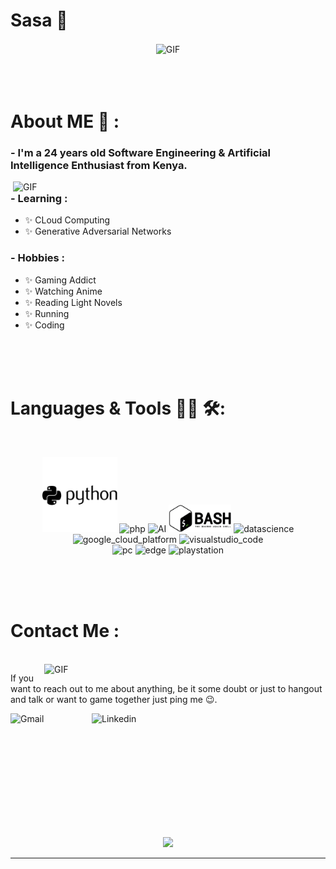 # Sasa 👋

<div align="center">
<img hight="300" width="700" alt="GIF" align="center" src="https://c.tenor.com/GqAUlbRPmZwAAAAC/mob-psycho.gif">
</div>

</br>
</br>
</br>


# About ME 💬 :

### - I'm a 24 years old Software Engineering & Artificial Intelligence Enthusiast from Kenya.

<img hight="400" width="500" alt="GIF" align="right" src="https://github.com/Xx-Ashutosh-xX/Xx-Ashutosh-xX/blob/master/assets/1936.gif">

### - Learning :
- ✨ CLoud Computing
- ✨ Generative Adversarial Networks

### - Hobbies : 
- ✨ Gaming Addict
- ✨ Watching Anime
- ✨ Reading Light Novels
- ✨ Running
- ✨ Coding

</br>
</br>
</br>



# Languages & Tools 👨‍💻 🛠:
</br>

<p align="center">

<!-- For more icons please follow  https://github.com/MikeCodesDotNET/ColoredBadges -->
<img src="https://github.com/Xx-Ashutosh-xX/Xx-Ashutosh-xX/blob/master/assets/icons/python.png" alt="python" width="120" hight="50">
<img src="https://www.google.com/search?q=php+image&sxsrf=AOaemvLPdJt_bji4Xdxkd8m_fgj9H7DDbA:1633246231510&tbm=isch&source=iu&ictx=1&fir=tpYaj8xt4l2DKM%252CMS5KjYRu9JUKWM%252C_%253BeyBh50ffTx0TBM%252C87OGAJlo3ckwEM%252C_%253BoxZ_IFvsyRhPwM%252COrDzOQz5-Vc9JM%252C_%253BGXyxdQc13yFxHM%252C1uOrM7PhZjipCM%252C_%253BnkBg-pScBPhv3M%252CQx9n_9YBjIl_aM%252C_%253BhzQNaOWMx5ypTM%252C_UAwdzScJ7DfGM%252C_%253B1sO4MPBhIZ6-DM%252CGiT9bnwL_2llKM%252C_%253BueYEQ7Q-XFhUwM%252Cskpnv4hjskTu0M%252C_%253B6pTp79m3Zba-eM%252CkcxPJh827RwtwM%252C_%253Bd34WleeYTrfJxM%252CYKeAJgfcLY_L0M%252C_%253BK9l2juspE_CkjM%252ClTN5XEjy_ldbyM%252C_%253BCGAs8zL-jteZuM%252Ck1OdjzRcI3AY8M%252C_&vet=1&usg=AI4_-kTjEl04B8yf9n84lcSh2_yqZ43O5A&sa=X&ved=2ahUKEwjzrtar3K3zAhUO8xQKHUZyAFIQ9QF6BAgIEAE#imgrc=tpYaj8xt4l2DKM" alt="php"  width="100" hight="50">
<img src="https://github.com/Xx-Ashutosh-xX/Xx-Ashutosh-xX/blob/master/assets/icons/ai.png" alt="AI" width="90" hight="50">
<img src="https://github.com/Xx-Ashutosh-xX/Xx-Ashutosh-xX/blob/master/assets/icons/bash.png" alt="bash" width="100" hight="50">
<img src="https://github.com/Xx-Ashutosh-xX/Xx-Ashutosh-xX/blob/master/assets/icons/datascience.png" alt="datascience" width="180" hight="50">
</br>
<img src="https://github.com/Xx-Ashutosh-xX/Xx-Ashutosh-xX/blob/master/assets/icons/google_cloud_platform.png" alt="google_cloud_platform" width="270" hight="50">
<img src="https://github.com/Xx-Ashutosh-xX/Xx-Ashutosh-xX/blob/master/assets/icons/visualstudio_code.png" alt="visualstudio_code" width="240" hight="50">
</br>
<img src="https://github.com/Xx-Ashutosh-xX/Xx-Ashutosh-xX/blob/master/assets/icons/pc.png" alt="pc" width="100" hight="50">
<img src="https://github.com/Xx-Ashutosh-xX/Xx-Ashutosh-xX/blob/master/assets/icons/edge.png" alt="edge" width="100" hight="50">
<img src="https://github.com/Xx-Ashutosh-xX/Xx-Ashutosh-xX/blob/master/assets/icons/playstation@3x.png" alt="playstation" width="150" hight="50">
</p>
</br>
</br>
</br>



# Contact Me :

<p>
 </br>


<img hight="320" width="450" align="right" alt="GIF" src="https://github.com/Xx-Ashutosh-xX/Xx-Ashutosh-xX/blob/master/assets/93195.gif">


If you want to reach out to me about anything, be it some doubt or just to hangout and talk or want to game together just ping me 😉.

<a href="matibealloys@gmail.com">
 <img align="left" alt="Gmail" width="130" hight="100" src="https://github.com/Xx-Ashutosh-xX/Xx-Ashutosh-xX/blob/master/assets/icons/gmail.png" />
</a>
<a href="https://www.linkedin.com/in/matibe-jeremy-380934193/">
  <img align="left" alt="Linkedin" width="150" hight="100" src="https://github.com/Xx-Ashutosh-xX/Xx-Ashutosh-xX/blob/master/assets/icons/linkedin.png" />
</br>
</br>
</br>
</a>
 </p>
 

</br>
</br>
</br>
</br>
</br>
</br>
</br>



<p align="center" >  
  <a href="https://github.com/anuraghazra/github-readme-stats"> 
<img  src="https://github-readme-stats.vercel.app/api?username=Xx-Ashutosh-xX&&show_icons=true&theme=radical"/>
  </a>
  </p>

*************
